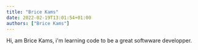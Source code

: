 ```yaml
---
title: "Brice Kams"
date: 2022-02-19T13:01:54+01:00
authors: ["Brice Kams"]
---
```


Hi, am Brice Kams, i'm learning code to be a great softwware developper.
